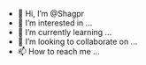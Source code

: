 - 👋 Hi, I’m @Shagpr
- 👀 I’m interested in ...
- 🌱 I’m currently learning ...
- 💞️ I’m looking to collaborate on ...
- 📫 How to reach me ...

<!---
Shagpr/Shagpr is a ✨ special ✨ repository because its `README.md` (this file) appears on your GitHub profile.
You can click the Preview link to take a look at your changes.
--->
